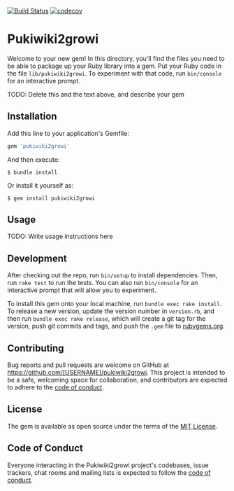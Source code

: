 [![Build Status](https://travis-ci.com/netsugo/pukiwiki2growi.svg?branch=master)](https://travis-ci.com/netsugo/pukiwiki2growi)
[![codecov](https://codecov.io/gh/netsugo/pukiwiki2growi/branch/master/graph/badge.svg)](https://codecov.io/gh/netsugo/pukiwiki2growi)


# Pukiwiki2growi

Welcome to your new gem! In this directory, you'll find the files you need to be able to package up your Ruby library into a gem. Put your Ruby code in the file `lib/pukiwiki2growi`. To experiment with that code, run `bin/console` for an interactive prompt.

TODO: Delete this and the text above, and describe your gem

## Installation

Add this line to your application's Gemfile:

```ruby
gem 'pukiwiki2growi'
```

And then execute:

    $ bundle install

Or install it yourself as:

    $ gem install pukiwiki2growi

## Usage

TODO: Write usage instructions here

## Development

After checking out the repo, run `bin/setup` to install dependencies. Then, run `rake test` to run the tests. You can also run `bin/console` for an interactive prompt that will allow you to experiment.

To install this gem onto your local machine, run `bundle exec rake install`. To release a new version, update the version number in `version.rb`, and then run `bundle exec rake release`, which will create a git tag for the version, push git commits and tags, and push the `.gem` file to [rubygems.org](https://rubygems.org).

## Contributing

Bug reports and pull requests are welcome on GitHub at https://github.com/[USERNAME]/pukiwiki2growi. This project is intended to be a safe, welcoming space for collaboration, and contributors are expected to adhere to the [code of conduct](https://github.com/[USERNAME]/pukiwiki2growi/blob/master/CODE_OF_CONDUCT.md).


## License

The gem is available as open source under the terms of the [MIT License](https://opensource.org/licenses/MIT).

## Code of Conduct

Everyone interacting in the Pukiwiki2growi project's codebases, issue trackers, chat rooms and mailing lists is expected to follow the [code of conduct](https://github.com/[USERNAME]/pukiwiki2growi/blob/master/CODE_OF_CONDUCT.md).
